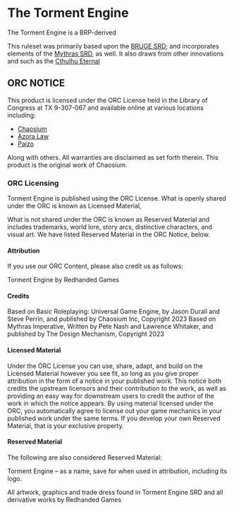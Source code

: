 # The Torment Engine

The Torment Engine is a BRP-derived


This ruleset was primarily based upon the [BRUGE SRD](https://brpugesrd.xyz/#); and incorporates elements of the [Mythras SRD](https://srd.mythras.net), as well.
It also draws from other innovations and such as the [Cthulhu Eternal](https://cthulhueternal.com)

## ORC NOTICE

This product is licensed under the ORC License held in the Library of Congress at TX 9-307-067 and available online at various locations including:
* [Chaosium](https://www.chaosium.com/orclicense)
* [Azora Law](https://www.azoralaw.com/orclicense)
* [Paizo](https://paizo.com/orclicense)
  
Along with others. All warranties are disclaimed as set forth therein. This product is the original work of Chaosium.

### ORC Licensing
Torment Engine is published using the ORC License. What is openly shared under the ORC is known as Licensed Material, 

What is not shared under the ORC is known as Reserved Material and includes trademarks, world lore, story arcs, distinctive characters, and visual art. We have listed Reserved Material in the ORC Notice, below.

#### Attribution
If you use our ORC Content, please also credit us as follows:

Torment Engine by Redhanded Games

#### Credits
Based on Basic Roleplaying: Universal Game Engine, by Jason Durall and Steve Perrin, and published by Chaosium Inc, Copyright 2023
Based on Mythras Imperative, Written by Pete Nash and Lawrence Whitaker, and published by The Design Mechanism, Copyright 2023

#### Licensed Material
Under the ORC License you can use, share, adapt, and build on the Licensed Material however you see fit, so long as you give proper attribution in the form of a notice in your published work. This notice both credits the upstream licensors and their contribution to the work, as well as providing an easy way for downstream users to credit the author of the work in which the notice appears. By using material licensed under the ORC, you automatically agree to license out your game mechanics in your published work under the same terms. If you develop your own Reserved Material, that is your exclusive property.

#### Reserved Material
The following are also considered Reserved Material:

Torment Engine – as a name, save for when used in attribution, including its logo.

All artwork, graphics and trade dress found in Torment Engine SRD and all derivative works by Redhanded Games
